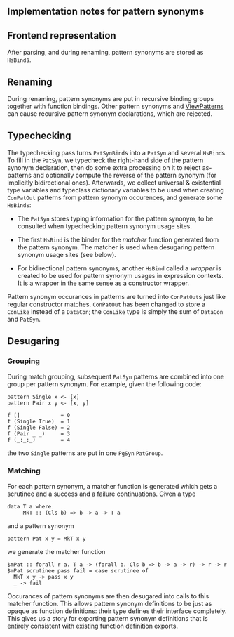 ## Implementation notes for pattern synonyms


## Frontend representation



After parsing, and during renaming, pattern synonyms are stored as
`HsBind`s.


## Renaming



During renaming, pattern synonyms are put in recursive binding groups
together with function bindings. Other pattern synonyms and
[ViewPatterns](view-patterns) can cause recursive pattern synonym declarations, which
are rejected.


## Typechecking



The typechecking pass turns `PatSynBind`s into a `PatSyn` and several
`HsBind`s. To fill in the `PatSyn`, we typecheck the right-hand side
of the pattern synonym declaration, then do some extra processing on
it to reject as-patterns and optionally compute the reverse of the
pattern synonym (for implicitly bidirectional ones). Afterwards, we
collect universal & existential type variables and typeclass dictionary
variables to be used when creating `ConPatOut` patterns from pattern
synonym occurences, and generate some `HsBind`s:


- The `PatSyn` stores typing information for the pattern synonym, to
  be consulted when typechecking pattern synonym usage sites.

- The first `HsBind` is the binder for the *matcher* function
  generated from the pattern synonym. The matcher is used when
  desugaring pattern synonym usage sites (see below).

- For bidirectional pattern synonyms, another `HsBind` called a
  *wrapper* is created to be used for pattern synonym usages in
  expression contexts. It is a wrapper in the same sense as a
  constructor wrapper.


Pattern synonym occurances in patterns are turned into `ConPatOut`s
just like regular constructor matches. `ConPatOut` has been changed to
store a `ConLike` instead of a `DataCon`; the `ConLike` type is simply
the sum of `DataCon` and `PatSyn`.


## Desugaring


### Grouping



During match grouping, subsequent `PatSyn` patterns are combined into
one group per pattern synonym. For example, given the following code:


```wiki
pattern Single x <- [x]
pattern Pair x y <- [x, y]

f []             = 0
f (Single True)  = 1
f (Single False) = 2
f (Pair _ _)     = 3
f (_:_:_)        = 4
```


the two `Single` patterns are put in one `PgSyn` `PatGroup`.


### Matching



For each pattern synonym, a matcher function is generated which gets a
scrutinee and a success and a failure continuations. Given a type


```wiki
data T a where
     MkT :: (Cls b) => b -> a -> T a
```


and a pattern synonym


```wiki
pattern Pat x y = MkT x y
```


we generate the matcher function


```wiki
$mPat :: forall r a. T a -> (forall b. Cls b => b -> a -> r) -> r -> r
$mPat scrutinee pass fail = case scrutinee of
  MkT x y -> pass x y
  _ -> fail
```


Occurances of pattern synonyms are then desugared into calls to this
matcher function. This allows pattern synonym definitions to be just
as opaque as function definitions: their type defines their interface
completely. This gives us a story for exporting pattern synonym
definitions that is entirely consistent with existing function
definition exports.


